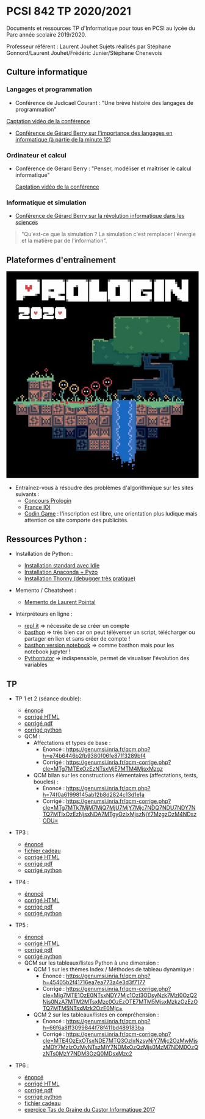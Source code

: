 # PCSI 842 TP 2020/2021

Documents et ressources TP d'Informatique pour tous en PCSI au lycée du Parc année scolaire 2019/2020.

Professeur référent : Laurent Jouhet
Sujets réalisés par Stéphane Gonnord/Laurent Jouhet/Frédéric Junier/Stéphane Chenevois

## Culture informatique

### Langages et programmation

* Conférence de Judicael Courant : "Une brève histoire des langages de programmation"

[Captation vidéo de la conférence](https://tube.ac-lyon.fr/videos/watch/2f7065e3-13c7-432c-80cc-94e769d38272)

* [Conférence de Gérard Berry sur l'importance des langages en informatique (à partie de la minute 12)](https://www.college-de-france.fr/site/gerard-berry/course-2015-11-04-16h00.htm)

### Ordinateur et calcul

* Conférence de Gérard Berry : "Penser, modéliser et maîtriser le calcul informatique"

    [Captation vidéo de la conférence](https://www.college-de-france.fr/site/gerard-berry/inaugural-lecture-2009-11-19-18h00.htm)
    
### Informatique et simulation
    
* [Conférence de Gérard Berry sur la révolution informatique dans les sciences](https://www.college-de-france.fr/site/gerard-berry/course-2015-01-28-16h00.htm)

> "Qu'est-ce que la simulation ? La simulation c'est remplacer l'énergie et la matière par de l'information".



## Plateformes d'entraînement

[![Prologin](prologin.jpg "logo prologin")](https://prologin.org/)

* Entraînez-vous à résoudre des problèmes d'algorithmique sur les sites suivants :
  - [Concours Prologin](https://prologin.org/train/) 
  - [France IOI](http://www.france-ioi.org/)
  - [Codin Game](https://www.codingame.com) : l'inscription est libre, une orientation plus ludique mais attention ce  site comporte des publicités.

## Ressources Python :

* Installation de Python :
  - [Installation standard avec Idle](https://www.python.org/downloads/)
  - [Installation Anaconda + Pyzo](https://pyzo.org/start.html)
  - [Installation Thonny (debugger très pratique)](https://thonny.org/)

* Memento / Cheatsheet :
  - [Memento de Laurent Pointal](https://perso.limsi.fr/pointal/_media/python:cours:mementopython3.pdf)
  
* Interpréteurs en ligne :
  - [repl.it](https://repl.it/languages/python3)  => nécessite de se créer un compte
  - [basthon](https://python.infobrisson.fr/) => très bien car on peut téléverser un script, télécharger ou partager en lien et sans créer de compte !
  - [basthon version notebook](https://notebook.basthon.fr/) => comme basthon mais pour les notebook jupyter !
  - [Pythontutor](http://pythontutor.com/)  => indispensable, permet de visualiser l'évolution des variables


## TP

* TP 1 et 2 (séance double):
  - [énoncé](TP-01-02/I1-TP-01-02-Introduction-sujet.pdf)
  - [corrigé HTML](TP-01-02/I1-TP-01-02-Introduction-corrige.html)
  - [corrigé pdf](TP-01-02/I1-TP-01-02-Introduction-corrige.pdf)
  - [corrigé python](TP-01-02/I1-TP-01-02-Introduction-corrige.py)
  - QCM :
    * Affectations et types de base :
      * Énoncé : <https://genumsi.inria.fr/qcm.php?h=e74b6446b2fb9380f06fe87ff3289bf4>
      * Corrigé : <https://genumsi.inria.fr/qcm-corrige.php?cle=MTg7MTExOzEzNTsxMjE7MTM4MjsxMzgz>
    * QCM bilan sur les constructions élémentaires (affectations, tests, boucles) :
        * Énoncé : <https://genumsi.inria.fr/qcm.php?h=74f0a61998145ab12b8d2824c13d1e1a>
        * Corrigé : <https://genumsi.inria.fr/qcm-corrige.php?cle=MTg7MTk7MjM7MjQ7MjU7MjY7Mjc7NDQ7NDU7NDY7NTQ7MTIxOzEzNjsxNDA7MTgyOzIxMjszNjY7MzgzOzM4NDszODU=>

* TP3 :
  - [énoncé](TP3/sujet/I1-TP-03-Boucles-sujet.pdf)
  - [fichier cadeau](TP3/sujet/cadeau_tp_boucles.py)
  - [corrigé HTML](TP3/corrige/I1-TP-03-Boucles-corrige.html)
  - [corrigé pdf](TP3/corrige/I1-TP-03-Boucles-corrige.pdf)
  - [corrigé python](TP3/corrige/I1-TP-03-Boucles-corrige.py)



* TP4 :
  - [énoncé](TP4/sujet/I1-TP-04-Fonctions-Suites-sujet.pdf)
  - [corrigé HTML](TP4/corrige/I1-TP-04-Fonctions-Suites-corrige.html)
  - [corrigé pdf](TP4/corrige/I1-TP-04-Fonctions-Suites-corrige.pdf)
  - [corrigé python](TP4/corrige/I1-TP-04-Fonctions-Suites-corrige.py)


* TP5 :
  - [énoncé](TP5/sujet/I1-TP-05-Listes-sujet.pdf)
  - [corrigé HTML](TP5/corrige/I1-TP-05-Listes-corrige.html)
  - [corrigé pdf](TP5/corrige/I1-TP-05-Listes-corrige.pdf)
  - [corrigé python](TP5/corrige/I1-TP-05-Listes-corrige.py)
  * QCM sur les tableaux/listes Python à une dimension :
      * QCM 1 sur les thèmes Index / Méthodes de tableau dynamique :
        *  Énoncé : <https://genumsi.inria.fr/qcm.php?h=45405b2f41716ea7ea773a4e3d3f7177>
        *  Corrigé : <https://genumsi.inria.fr/qcm-corrige.php?cle=Mjg7MTE1OzE0NTsxNDY7Mjc1OzI3ODsyNzk7MzI0OzQ2Njs0NzA7MTM2MTsxMzc0OzEzOTE7MTM5MjsxMzkzOzEzOTQ7MTM5NTsxMzk2OzE0Mjc=>
      * QCM 2 sur les tableaux/listes en compréhension :
        *  Énoncé : <https://genumsi.inria.fr/qcm.php?h=66f6a8ff3099844f78f411bd489183ba>
        *  Corrigé : <https://genumsi.inria.fr/qcm-corrige.php?cle=MTE4OzExOTsxNDE7MTQ3OzIxNzsyNjY7Mjc2OzMwMjszMDY7MzIzOzMyNTszMjY7NDMxOzQzMjs0MzM7NDM0OzQzNTs0MzY7NDM3OzQ0MDsxMzc2>
  

* TP6 :
  - [énoncé](TP6/sujet/I1-TP-06-Recherche-Cribles-sujet.pdf)
  - [corrigé HTML](TP6/corrige/I1-TP-06-Recherche-Cribles-corrige.html)
  - [corrigé pdf](TP6/corrige/I1-TP-06-Recherche-Cribles-corrige.pdf)
  - [corrigé python](TP6/corrige/I1-TP-06-Recherche-Cribles-corrige.py)
  - [fichier cadeau](TP6/eleves/cadeau_06.py)
  - [exercice Tas de Graine  du Castor Informatique 2017](https://concours.castor-informatique.fr/index.php?team=castor2017)
  
  
<!--
* TP7 :
  - [énoncé](TP7/sujet/I1-TP-07-Fichiers-Matplotlib-sujet.pdf)
  - [corrigé HTML](TP7/corrige/I1-TP-07-Fichiers-Matplotlib-corrige.html)
  - [corrigé pdf](TP7/corrige/I1-TP-07-Fichiers-Matplotlib-corrige.pdf)
  - [corrigé python](TP7/corrige/I1-TP-07-Fichiers-Matplotlib-corrige.py)
  - [cadeau.py](TP7/eleves/cadeau.py)
  - [archive des ressources](TP7/eleves/ressources.zip)
  
* TP  Révisions :
  - [énoncé](TP-revisions/sujet/I1-TP-Revisions-Janvier3-sujet.pdf)
  - [corrigé HTML](TP-revisions/corrige/I1-TP-Revisions-Janvier3-corrige.html)
  - [corrigé pdf](TP-revisions/corrige/I1-TP-Revisions-Janvier3-corrige.pdf)
  - [corrigé python](TP-revisions/corrige/I1-TP-Revisions-Janvier3-corrige.py)
  - [cadeau.py](TP-revisions/ressources/cadeau.py)


  
* TP 8 :
  - [énoncé](TP8/sujet/I1-TP-08-Dichotomie-Newton-sujet.pdf)
  - [corrigé version markdown HTML](TP8/corrige/I1-TP-08-Dichotomie-Newton-corrige-git.md)
  - [corrigé version pdf](TP8/corrige/I1-TP-08-Dichotomie-Newton-corrige-.pdf)
  - [corrigé version diaporama HTML](TP8/corrige/I1-TP-08-Dichotomie-Newton-corrige-slidy.html)
  - [corrigé version python](TP8/corrige/I1-TP-08-Dichotomie-Newton-corrige.py)
  
  
* TP 9 :
  - [énoncé](TP9/sujet/I1-TP-09-Integration-Euler-sujet.pdf)
  - [corrigé version pdf](TP9/corrige/I1-TP-09-Integration-Euler-corrige.pdf) 
  - [corrigé version diaporama HTML](TP9/corrige/I1-TP-09-Integration-Euler-corrige.html)
  - [corrigé version python](TP9/corrige/I1-TP-09-Integration-Euler-corrige.py)
  
  
* TP 10:
  - [QCM sur les listes/tableau](https://genumsi.inria.fr/qcm.php?h=7b8eb974bcf4e7349c793267fdf5b6b4) et [corrigé du QCM](https://genumsi.inria.fr/qcm-corrige.php?cle=MTUwOzE5NzsyODE7MzAzOzMwNzszMzk7Mzk5OzQyNjszNzk=), merci au site [Genumsi](https://genumsi.inria.fr/)
  - [énoncé](TP10/sujet/I1-TP-10-Listes_de_Listes-sujet.pdf)
  - [ressources](TP10/ressources)
  - [corrigé version pdf](TP10/corrige/I1-TP-10-Listes_de_Listes-corrige.pdf)
  - [corrigé version diaporama HTML](TP10/corrige/I1-TP-10-Listes_de_Listes-corrige.html)
  - [corrigé version python](TP10/corrige/I1-TP-10-Listes_de_Listes-corrige.py)
  
* TP 11:
  - [énoncé](TP11/sujet/I1-TP-11-Gauss-sujet.pdf)
  - [corrigé version pdf](TP11/corrige/I1-TP-11-Gauss-corrige.pdf)
  - [corrigé version diaporama HTML](TP11/corrige/I1-TP-11-Gauss-corrige.html)
  - [corrigé version python](TP11/corrige/I1-TP-11-Gauss-corrige.py)
  - [énoncé simplifié](TP11/gauss-simple.pdf)
  - [corrigé énoncé simplifié](TP11/TP_Gauss_Simple.html)
  
* TP 12:
  - [énoncé](TP12/sujet/I1-TP-12-Euler-Rk4-sujet.pdf)
  - [corrigé version pdf](TP12/corrige/I1-TP-12-Euler-Rk4-corrige.pdf)
  - [corrigé version diaporama HTML](TP12/corrige/I1-TP-12-Euler-Rk4-corrige.html)
  - [corrigé version python](TP12/corrige/I1-TP-12-Euler-Rk4-corrige.py)
  - [Animation schémas d'intégration de $y'=y ; y(0)=1$ sur (0;1)](TP12/ressources/schemas-0-1.mp4)
  - [Animation schémas d'intégration de $y'=y ; y(0)=1$ sur (0;4)](TP12/ressources/schemas-0-4.mp4)
  - [Jupyter Notebook avec schémas numériques](https://mybinder.org/v2/gh/frederic-junier/PCSI/master?filepath=TP12/ressources/Schema_Numerique_2020.ipynb)
  
* TP BDD 1 : 
  * [Énoncé et corrigé](https://codi-lyon.beta.education.fr/s/GdHWcZ8ik#)
  -->
  

